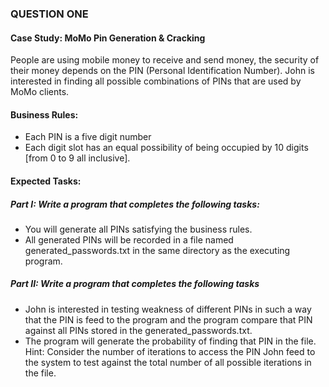 ### QUESTION ONE
#### Case Study: MoMo Pin Generation & Cracking
People are using mobile money to receive and send money, the security of their money depends on the PIN (Personal Identification Number). John is interested in finding all possible combinations of PINs that are used by MoMo clients. 

#### Business Rules:
- Each PIN is a five digit number
- Each digit slot has an equal possibility of being occupied by 10 digits [from 0 to 9 all inclusive].

#### Expected Tasks:
##### Part I: Write a program that completes the following tasks:
- You will generate all PINs satisfying the business rules.
- All generated PINs will be recorded in a file named generated_passwords.txt in the same directory as the executing program.

##### Part II: Write a program that completes the following tasks
- John is interested in testing weakness of different PINs in such a way that the PIN is feed to the program and the program compare that PIN against all PINs stored in the generated_passwords.txt.
- The program will generate the probability of finding that PIN in the file. Hint: Consider the number of iterations to access the PIN John feed to the system to test against the total number of all possible iterations in the file.
